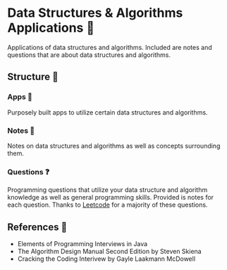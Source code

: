 # Data Structures & Algorithms Applications 🧃

Applications of data structures and algorithms. Included are notes and questions that are about data structures and algorithms.

## Structure 📘

### Apps 📱

Purposely built apps to utilize certain data structures and algorithms.

### Notes 📝

Notes on data structures and algorithms as well as concepts surrounding them.

### Questions ❓

Programming questions that utilize your data structure and algorithm knowledge as well as general programming skills. Provided is notes for each question. Thanks to [Leetcode](https://leetcode.com/) for a majority of these questions.

## References 🦮

- Elements of Programming Interviews in Java
- The Algorithm Design Manual Second Edition by Steven Skiena
- Cracking the Coding Interivew by Gayle Laakmann McDowell

